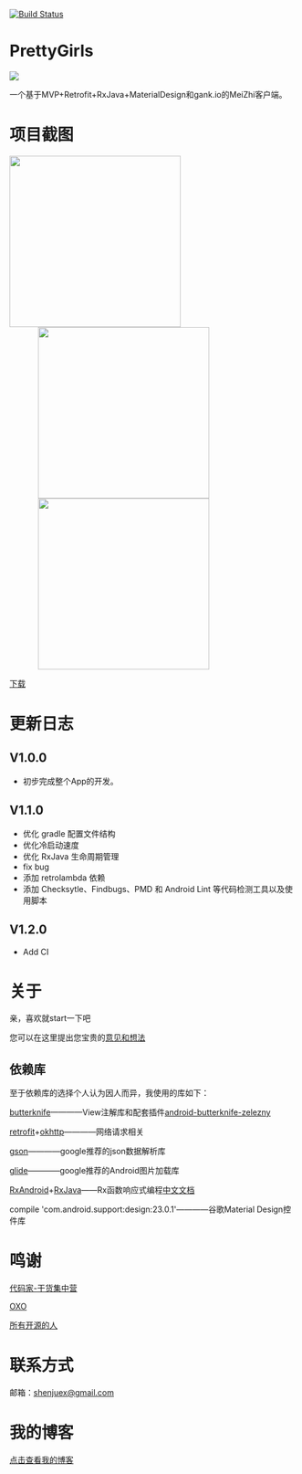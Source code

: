 [![Build Status](https://travis-ci.org/PleaseCallMeCoder/PrettyGirls.svg?branch=v1.2.0)](https://travis-ci.org/PleaseCallMeCoder/PrettyGirls)

# PrettyGirls

![](http://i.imgur.com/ommnZui.png)

一个基于MVP+Retrofit+RxJava+MaterialDesign和gank.io的MeiZhi客户端。

# 项目截图

<div align="left">

<img src="http://i.imgur.com/T9U8g5b.jpg" height="300px" alt=""><img src="http://i.imgur.com/ivGy3ga.jpg" height="300px" alt="" style="margin-left:50px"><img src="http://i.imgur.com/HI3PipV.png" height="300px" alt="" style="margin-left:50px">

</div>

[下载](https://github.com/PleaseCallMeCoder/PrettyGirls/releases/tag/v1.2.0)

# 更新日志

## V1.0.0

   - 初步完成整个App的开发。

## V1.1.0

   - 优化 gradle 配置文件结构
   - 优化冷启动速度
   - 优化 RxJava 生命周期管理
   - fix bug
   - 添加 retrolambda 依赖
   - 添加 Checksytle、Findbugs、PMD 和 Android Lint 等代码检测工具以及使用脚本

## V1.2.0

- Add  CI

# 关于

亲，喜欢就start一下吧

您可以在这里提出您宝贵的[意见和想法](https://github.com/PleaseCallMeCoder/PrettyGirls/issues)

## 依赖库

至于依赖库的选择个人认为因人而异，我使用的库如下：

[butterknife](http://jakewharton.github.io/butterknife/)————View注解库和配套插件[android-butterknife-zelezny](https://github.com/avast/android-butterknife-zelezny)

[retrofit](https://github.com/square/retrofit)+[okhttp](https://github.com/square/okhttp)————网络请求相关

[gson](https://github.com/google/gson)————google推荐的json数据解析库

[glide](https://github.com/bumptech/glide)————google推荐的Android图片加载库

[RxAndroid](https://github.com/ReactiveX/RxAndroid)+[RxJava](https://github.com/ReactiveX/RxJava/)——Rx函数响应式编程[中文文档](https://mcxiaoke.gitbooks.io/rxdocs/content/)

compile 'com.android.support:design:23.0.1'————谷歌Material Design控件库

# 鸣谢

[代码家-干货集中营](http://gank.io/)

[OXO](https://github.com/oxoooo/mr-mantou-android)

[所有开源的人](https://github.com)

# 联系方式

邮箱：<shenjuex@gmail.com>

# 我的博客

[点击查看我的博客](http://candy.renleicoder.com/)

